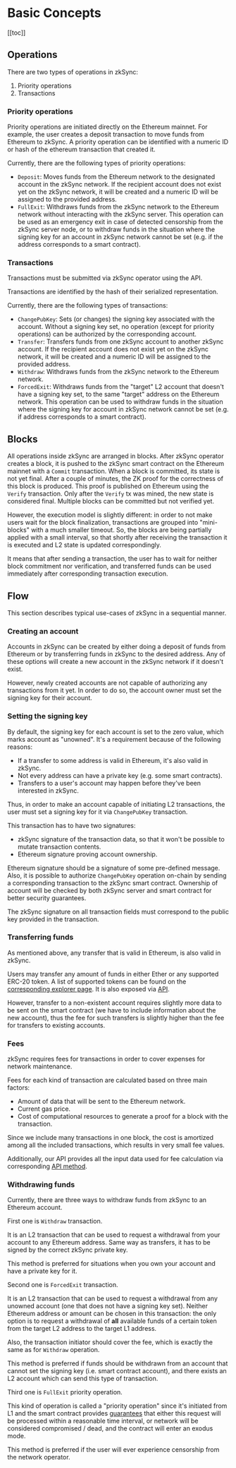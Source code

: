 # Basic Concepts

[[toc]]

## Operations

There are two types of operations in zkSync:

1. Priority operations
2. Transactions

### Priority operations

Priority operations are initiated directly on the Ethereum mainnet. For example, the user creates a deposit transaction
to move funds from Ethereum to zkSync. A priority operation can be identified with a numeric ID or hash of the ethereum
transaction that created it.

Currently, there are the following types of priority operations:

- `Deposit`: Moves funds from the Ethereum network to the designated account in the zkSync network. If the recipient
  account does not exist yet on the zkSync network, it will be created and a numeric ID will be assigned to the provided
  address.
- `FullExit`: Withdraws funds from the zkSync network to the Ethereum network without interacting with the zkSync
  server. This operation can be used as an emergency exit in case of detected censorship from the zkSync server node, or
  to withdraw funds in the situation where the signing key for an account in zkSync network cannot be set (e.g. if the
  address corresponds to a smart contract).

### Transactions

Transactions must be submitted via zkSync operator using the API.

Transactions are identified by the hash of their serialized representation.

Currently, there are the following types of transactions:

- `ChangePubKey`: Sets (or changes) the signing key associated with the account. Without a signing key set, no operation
  (except for priority operations) can be authorized by the corresponding account.
- `Transfer`: Transfers funds from one zkSync account to another zkSync account. If the recipient account does not exist
  yet on the zkSync network, it will be created and a numeric ID will be assigned to the provided address.
- `Withdraw`: Withdraws funds from the zkSync network to the Ethereum network.
- `ForcedExit`: Withdraws funds from the "target" L2 account that doesn't have a signing key set, to the same "target"
  address on the Ethereum network. This operation can be used to withdraw funds in the situation where the signing key
  for account in zkSync network cannot be set (e.g. if address corresponds to a smart contract).

## Blocks

All operations inside zkSync are arranged in blocks. After zkSync operator creates a block, it is pushed to the zkSync
smart contract on the Ethereum mainnet with a `Commit` transaction. When a block is committed, its state is not yet
final. After a couple of minutes, the ZK proof for the correctness of this block is produced. This proof is published on
Ethereum using the `Verify` transaction. Only after the `Verify` tx was mined, the new state is considered final.
Multiple blocks can be committed but not verified yet.

However, the execution model is slightly different: in order to not make users wait for the block finalization,
transactions are grouped into "mini-blocks" with a much smaller timeout. So, the blocks are being partially applied with
a small interval, so that shortly after receiving the transaction it is executed and L2 state is updated
correspondingly.

It means that after sending a transaction, the user has to wait for neither block commitment nor verification, and
transferred funds can be used immediately after corresponding transaction execution.

## Flow

This section describes typical use-cases of zkSync in a sequential manner.

### Creating an account

Accounts in zkSync can be created by either doing a deposit of funds from Ethereum or by transferring funds in zkSync to
the desired address. Any of these options will create a new account in the zkSync network if it doesn't exist.

However, newly created accounts are not capable of authorizing any transactions from it yet. In order to do so, the
account owner must set the signing key for their account.

### Setting the signing key

By default, the signing key for each account is set to the zero value, which marks account as "unowned". It's a
requirement because of the following reasons:

- If a transfer to some address is valid in Ethereum, it's also valid in zkSync.
- Not every address can have a private key (e.g. some smart contracts).
- Transfers to a user's account may happen before they've been interested in zkSync.

Thus, in order to make an account capable of initiating L2 transactions, the user must set a signing key for it via
`ChangePubKey` transaction.

This transaction has to have two signatures:

- zkSync signature of the transaction data, so that it won't be possible to mutate transaction contents.
- Ethereum signature proving account ownership.

Ethereum signature should be a signature of some pre-defined message. Also, it is possible to authorize `ChangePubKey`
operation on-chain by sending a corresponding transaction to the zkSync smart contract. Ownership of account will be
checked by both zkSync server and smart contract for better security guarantees.

The zkSync signature on all transaction fields must correspond to the public key provided in the transaction.

### Transferring funds

As mentioned above, any transfer that is valid in Ethereum, is also valid in zkSync.

Users may transfer any amount of funds in either Ether or any supported ERC-20 token. A list of supported tokens can be
found on the [corresponding explorer page](https://zkscan.io/tokens). It is also exposed via [API](../api).

However, transfer to a non-existent account requires slightly more data to be sent on the smart contract (we have to
include information about the new account), thus the fee for such transfers is slightly higher than the fee for
transfers to existing accounts.

### Fees

zkSync requires fees for transactions in order to cover expenses for network maintenance.

Fees for each kind of transaction are calculated based on three main factors:

- Amount of data that will be sent to the Ethereum network.
- Current gas price.
- Cost of computational resources to generate a proof for a block with the transaction.

Since we include many transactions in one block, the cost is amortized among all the included transactions, which
results in very small fee values.

Additionally, our API provides all the input data used for fee calculation via corresponding [API method][api_fee].

[api_fee]: ../api/v0.1.md#get-tx-fee

### Withdrawing funds

Currently, there are three ways to withdraw funds from zkSync to an Ethereum account.

First one is `Withdraw` transaction.

It is an L2 transaction that can be used to request a withdrawal from your account to any Ethereum address. Same way as
transfers, it has to be signed by the correct zkSync private key.

This method is preferred for situations when you own your account and have a private key for it.

Second one is `ForcedExit` transaction.

It is an L2 transaction that can be used to request a withdrawal from any unowned account (one that does not have a
signing key set). Neither Ethereum address or amount can be chosen in this transaction: the only option is to request a
withdrawal of **all** available funds of a certain token from the target L2 address to the target L1 address.

Also, the transaction initiator should cover the fee, which is exactly the same as for `Withdraw` operation.

This method is preferred if funds should be withdrawn from an account that cannot set the signing key (i.e. smart
contract account), and there exists an L2 account which can send this type of transaction.

Third one is `FullExit` priority operation.

This kind of operation is called a "priority operation" since it's initiated from L1 and the smart contract provides
[guarantees](../faq/security.md#security-overview) that either this request will be processed within a reasonable time
interval, or network will be considered compromised / dead, and the contract will enter an exodus mode.

This method is preferred if the user will ever experience censorship from the network operator.

